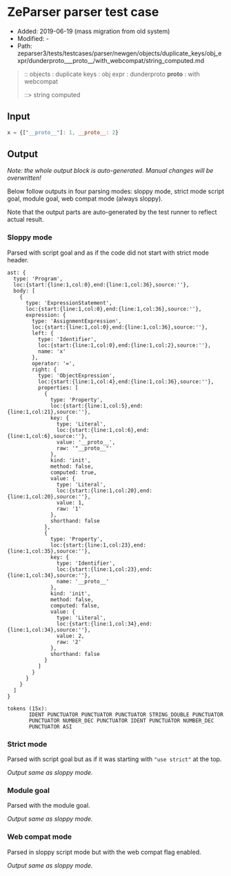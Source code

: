 # ZeParser parser test case

- Added: 2019-06-19 (mass migration from old system)
- Modified: -
- Path: zeparser3/tests/testcases/parser/newgen/objects/duplicate_keys/obj_expr/dunderproto___proto__/with_webcompat/string_computed.md

> :: objects : duplicate keys : obj expr : dunderproto __proto__ : with webcompat
>
> ::> string computed

## Input

`````js
x = {["__proto__"]: 1, __proto__: 2}
`````

## Output

_Note: the whole output block is auto-generated. Manual changes will be overwritten!_

Below follow outputs in four parsing modes: sloppy mode, strict mode script goal, module goal, web compat mode (always sloppy).

Note that the output parts are auto-generated by the test runner to reflect actual result.

### Sloppy mode

Parsed with script goal and as if the code did not start with strict mode header.

`````
ast: {
  type: 'Program',
  loc:{start:{line:1,col:0},end:{line:1,col:36},source:''},
  body: [
    {
      type: 'ExpressionStatement',
      loc:{start:{line:1,col:0},end:{line:1,col:36},source:''},
      expression: {
        type: 'AssignmentExpression',
        loc:{start:{line:1,col:0},end:{line:1,col:36},source:''},
        left: {
          type: 'Identifier',
          loc:{start:{line:1,col:0},end:{line:1,col:2},source:''},
          name: 'x'
        },
        operator: '=',
        right: {
          type: 'ObjectExpression',
          loc:{start:{line:1,col:4},end:{line:1,col:36},source:''},
          properties: [
            {
              type: 'Property',
              loc:{start:{line:1,col:5},end:{line:1,col:21},source:''},
              key: {
                type: 'Literal',
                loc:{start:{line:1,col:6},end:{line:1,col:6},source:''},
                value: '__proto__',
                raw: '"__proto__"'
              },
              kind: 'init',
              method: false,
              computed: true,
              value: {
                type: 'Literal',
                loc:{start:{line:1,col:20},end:{line:1,col:20},source:''},
                value: 1,
                raw: '1'
              },
              shorthand: false
            },
            {
              type: 'Property',
              loc:{start:{line:1,col:23},end:{line:1,col:35},source:''},
              key: {
                type: 'Identifier',
                loc:{start:{line:1,col:23},end:{line:1,col:34},source:''},
                name: '__proto__'
              },
              kind: 'init',
              method: false,
              computed: false,
              value: {
                type: 'Literal',
                loc:{start:{line:1,col:34},end:{line:1,col:34},source:''},
                value: 2,
                raw: '2'
              },
              shorthand: false
            }
          ]
        }
      }
    }
  ]
}

tokens (15x):
       IDENT PUNCTUATOR PUNCTUATOR PUNCTUATOR STRING_DOUBLE PUNCTUATOR
       PUNCTUATOR NUMBER_DEC PUNCTUATOR IDENT PUNCTUATOR NUMBER_DEC
       PUNCTUATOR ASI
`````

### Strict mode

Parsed with script goal but as if it was starting with `"use strict"` at the top.

_Output same as sloppy mode._

### Module goal

Parsed with the module goal.

_Output same as sloppy mode._

### Web compat mode

Parsed in sloppy script mode but with the web compat flag enabled.

_Output same as sloppy mode._
